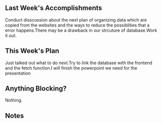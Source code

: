 ## Last Week's Accomplishments
Conduct disscussion about the next plan of organizing data which are copied from the websites and the ways to reduce the possiblities that a error happens.There may be a drawback in our strcuture of database.Work it out.

## This Week's Plan
Just talked out what to do next.Try to link the database with the frontend and the fetch function.I will finish the powerpoint we need for the presentation
## Anything Blocking?
Nothing.

## Notes

